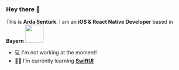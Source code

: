 ### Hey there 👋
This is **Arda Sentürk**. I am an **iOS & React Native Developer** based in **Bayern**   <a href="url"><img src="https://cdn-icons.flaticon.com/png/512/2102/premium/2102511.png?token=exp=1637160637~hmac=690563b4889e2bfb870801faf8d5481b" height="50" width="50" ></a>
- 💻 I'm not working at the moment!
- 🧑‍💻 I’m currently learning **[SwiftUI](https://developer.apple.com/documentation/swiftui)**

